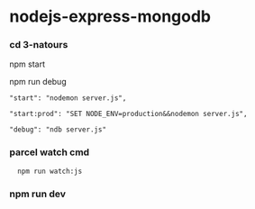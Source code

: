 # nodejs-express-mongodb
### cd 3-natours

   npm start

   npm run debug

    "start": "nodemon server.js",
  
    "start:prod": "SET NODE_ENV=production&&nodemon server.js",
    
    "debug": "ndb server.js"
  
### parcel watch cmd

      npm run watch:js

### npm run dev
